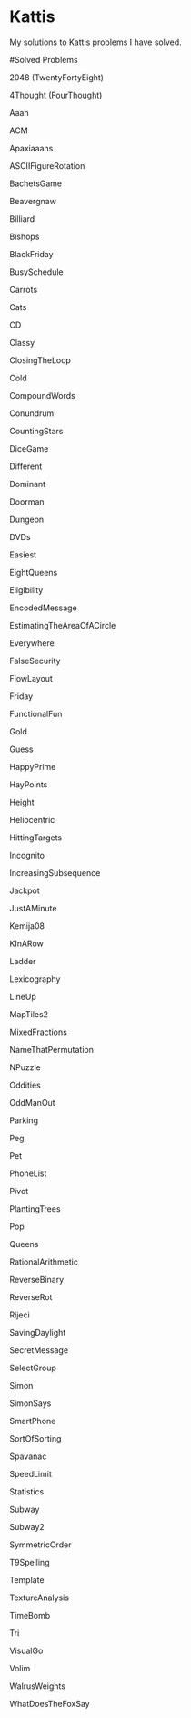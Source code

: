 # Kattis
My solutions to Kattis problems I have solved.

#Solved Problems

2048 (TwentyFortyEight)

4Thought (FourThought)

Aaah

ACM

Apaxiaaans

ASCIIFigureRotation

BachetsGame

Beavergnaw

Billiard

Bishops

BlackFriday

BusySchedule

Carrots

Cats

CD

Classy

ClosingTheLoop

Cold

CompoundWords

Conundrum

CountingStars

DiceGame

Different

Dominant

Doorman

Dungeon

DVDs

Easiest

EightQueens

Eligibility

EncodedMessage

EstimatingTheAreaOfACircle

Everywhere

FalseSecurity

FlowLayout

Friday

FunctionalFun

Gold

Guess

HappyPrime

HayPoints

Height

Heliocentric

HittingTargets

Incognito

IncreasingSubsequence

Jackpot

JustAMinute

Kemija08

KInARow

Ladder

Lexicography

LineUp

MapTiles2

MixedFractions

NameThatPermutation

NPuzzle

Oddities

OddManOut

Parking

Peg

Pet

PhoneList

Pivot

PlantingTrees

Pop

Queens

RationalArithmetic

ReverseBinary

ReverseRot

Rijeci

SavingDaylight

SecretMessage

SelectGroup

Simon

SimonSays

SmartPhone

SortOfSorting

Spavanac

SpeedLimit

Statistics

Subway

Subway2

SymmetricOrder

T9Spelling

Template

TextureAnalysis

TimeBomb

Tri

VisualGo

Volim

WalrusWeights

WhatDoesTheFoxSay
